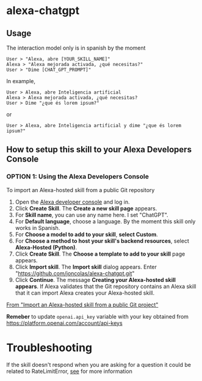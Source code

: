 # alexa-chatgpt

## Usage

  The interaction model only is in spanish by the moment
  ```
  User > "Alexa, abre [YOUR_SKILL_NAME]"
  Alexa > "Alexa mejorada activada, ¿qué necesitas?"
  User > "Dime [CHAT_GPT_PROMPT]"
  ```
  In example,
  ```
  User > Alexa, abre Inteligencia artificial
  Alexa > Alexa mejorada activada, ¿qué necesitas? 
  User > Dime "¿que és lorem ipsum?"
  ```
  or
  ```
  User > Alexa, abre Inteligencia artificial y dime "¿que és lorem ipsum?"
  ```

## How to setup this skill to your Alexa Developers Console

### OPTION 1: Using the Alexa Developers Console

To import an Alexa-hosted skill from a public Git repository

1. Open the [Alexa developer console](https://developer.amazon.com/alexa/console/ask) and log in.
1. Click **Create Skill**. The **Create a new skill page** appears.
1. For **Skill name**, you can use any name here. I set "ChatGPT".
1. For **Default language**, choose a language. By the moment this skill only works in Spanish.
1. For **Choose a model to add to your skill**, **select Custom**.
1. For **Choose a method to host your skill's backend resources**, select **Alexa-Hosted (Python)**.
1. Click **Create Skill**. The **Choose a template to add to your skill** page appears.
1. Click **Import skill**. The **Import skill** dialog appears. Enter "https://github.com/joncolas/alexa-chatgpt.git"
1. Click **Continue**. The message **Creating your Alexa-hosted skill appears**. If Alexa validates that the Git repository contains an Alexa skill that it can import Alexa creates your Alexa-hosted skill.

[From "Import an Alexa-hosted skill from a public Git project"](https://developer.amazon.com/en-US/docs/alexa/hosted-skills/alexa-hosted-skills-git-import.html#import)

**Remeber** to update `openai.api_key` variable with your key obtained from https://platform.openai.com/account/api-keys

# Troubleshooting

If the skill doesn't respond when you are asking for a question it could be related to RateLimitError, [see](https://help.openai.com/en/articles/6897202-ratelimiterror) for more information
